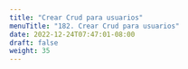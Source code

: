 ```yaml
---
title: "Crear Crud para usuarios"
menuTitle: "182. Crear Crud para usuarios"
date: 2022-12-24T07:47:01-08:00
draft: false
weight: 35
---
```


